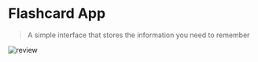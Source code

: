 # Flashcard App

> A simple interface that stores the information you need to remember

![review](https://user-images.githubusercontent.com/38397888/54073770-110e6c00-429c-11e9-90d7-ee048d9f4566.gif)

